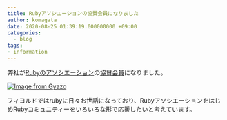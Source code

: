 ```yaml
---
title: Rubyアソシエーションの協賛会員になりました
author: komagata
date: 2020-08-25 01:39:19.000000000 +09:00
categories:
  - blog
tags:
- information
---
```

弊社が[Rubyのアソシエーション](https://www.ruby.or.jp/ja/)の[協賛会員](https://www.ruby.or.jp/ja/sponsors/list/)になりました。

[![Image from Gyazo](https://i.gyazo.com/dd6bfcfc8148840209ee529d0ac4902f.png)](https://www.ruby.or.jp/ja/sponsors/list/)

フィヨルドではrubyに日々お世話になっており、RubyアソシエーションをはじめRubyコミュニティーをいろいろな形で応援したいと考えています。
